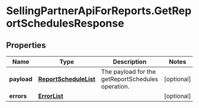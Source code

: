 # SellingPartnerApiForReports.GetReportSchedulesResponse

## Properties
Name | Type | Description | Notes
------------ | ------------- | ------------- | -------------
**payload** | [**ReportScheduleList**](ReportScheduleList.md) | The payload for the getReportSchedules operation. | [optional] 
**errors** | [**ErrorList**](ErrorList.md) |  | [optional] 



